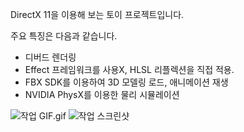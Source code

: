 DirectX 11을 이용해 보는 토이 프로젝트입니다.

주요 특징은 다음과 같습니다.
- 디버드 렌더링
- Effect 프레임워크를 사용X, HLSL 리플렉션을 직접 적용.
- FBX SDK를 이용하여 3D 모델링 로드, 애니메이션 재생
- NVIDIA PhysX를 이용한 물리 시뮬레이션

![작업 GIF.gif](https://github.com/ghoflvhxj/Moon/blob/main/%EC%9E%91%EC%97%85%20GIF.gif)
![작업 스크린샷](https://github.com/user-attachments/assets/c89a8a79-7b3b-4e78-9713-0ccb6f2d565a)
